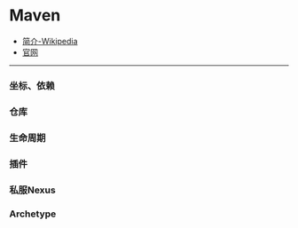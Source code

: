 # Maven
- [简介-Wikipedia](https://en.wikipedia.org/wiki/Apache_Maven)
- [官网](http://maven.apache.org/)
---
### 坐标、依赖


### 仓库


### 生命周期


### 插件


### 私服Nexus


### Archetype


